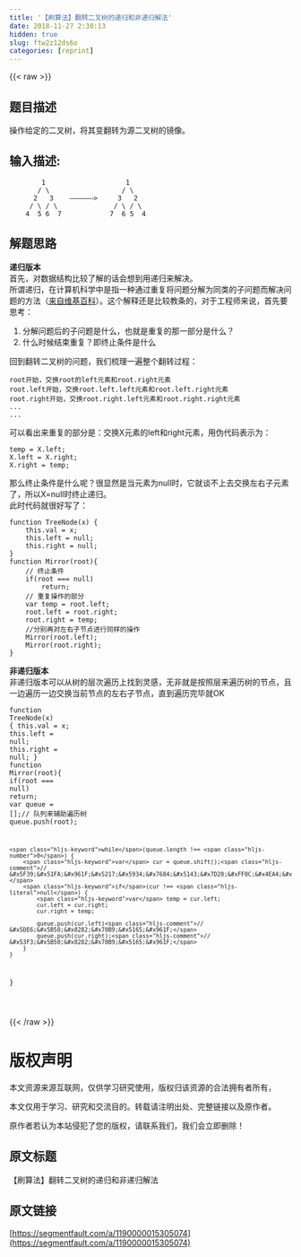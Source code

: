 ```yaml
---
title: '【刷算法】翻转二叉树的递归和非递归解法' 
date: 2018-11-27 2:30:13
hidden: true
slug: ftw2z12ds6o
categories: [reprint]
---
```


{{< raw >}}
<h2 id="articleHeader0">&#x9898;&#x76EE;&#x63CF;&#x8FF0;</h2><p>&#x64CD;&#x4F5C;&#x7ED9;&#x5B9A;&#x7684;&#x4E8C;&#x53C9;&#x6811;&#xFF0C;&#x5C06;&#x5176;&#x53D8;&#x7FFB;&#x8F6C;&#x4E3A;&#x6E90;&#x4E8C;&#x53C9;&#x6811;&#x7684;&#x955C;&#x50CF;&#x3002;</p><h2 id="articleHeader1">&#x8F93;&#x5165;&#x63CF;&#x8FF0;:</h2><div class="widget-codetool" style="display:none"><div class="widget-codetool--inner"><span class="selectCode code-tool" data-toggle="tooltip" data-placement="top" title="" data-original-title="&#x5168;&#x9009;"></span> <span type="button" class="copyCode code-tool" data-toggle="tooltip" data-placement="top" data-clipboard-text="        1                    1
       / \                  / \
      2   3    &#x2014;&#x2014;&#x2014;&#x2014;&#x2014;&#x2014;&gt;     3   2
     / \ / \              / \ / \
    4  5 6  7            7  6 5  4
" title="" data-original-title="&#x590D;&#x5236;"></span> <span type="button" class="saveToNote code-tool" data-toggle="tooltip" data-placement="top" title="" data-original-title="&#x653E;&#x8FDB;&#x7B14;&#x8BB0;"></span></div></div><pre class="hljs lsl"><code>        <span class="hljs-number">1</span>                    <span class="hljs-number">1</span>
       / \                  / \
      <span class="hljs-number">2</span>   <span class="hljs-number">3</span>    &#x2014;&#x2014;&#x2014;&#x2014;&#x2014;&#x2014;&gt;     <span class="hljs-number">3</span>   <span class="hljs-number">2</span>
     / \ / \              / \ / \
    <span class="hljs-number">4</span>  <span class="hljs-number">5</span> <span class="hljs-number">6</span>  <span class="hljs-number">7</span>            <span class="hljs-number">7</span>  <span class="hljs-number">6</span> <span class="hljs-number">5</span>  <span class="hljs-number">4</span>
</code></pre><h2 id="articleHeader2">&#x89E3;&#x9898;&#x601D;&#x8DEF;</h2><p><strong>&#x9012;&#x5F52;&#x7248;&#x672C;</strong><br>&#x9996;&#x5148;&#xFF0C;&#x5BF9;&#x6570;&#x636E;&#x7ED3;&#x6784;&#x6BD4;&#x8F83;&#x4E86;&#x89E3;&#x7684;&#x8BDD;&#x4F1A;&#x60F3;&#x5230;&#x7528;&#x9012;&#x5F52;&#x6765;&#x89E3;&#x51B3;&#x3002;<br>&#x6240;&#x8C13;&#x9012;&#x5F52;&#xFF0C;&#x5728;&#x8BA1;&#x7B97;&#x673A;&#x79D1;&#x5B66;&#x4E2D;&#x662F;&#x6307;&#x4E00;&#x79CD;&#x901A;&#x8FC7;&#x91CD;&#x590D;&#x5C06;&#x95EE;&#x9898;&#x5206;&#x89E3;&#x4E3A;&#x540C;&#x7C7B;&#x7684;&#x5B50;&#x95EE;&#x9898;&#x800C;&#x89E3;&#x51B3;&#x95EE;&#x9898;&#x7684;&#x65B9;&#x6CD5;&#xFF08;<a href="https://zh.wikipedia.org/wiki/%E9%80%92%E5%BD%92_%28%E8%AE%A1%E7%AE%97%E6%9C%BA%E7%A7%91%E5%AD%A6%29" rel="nofollow noreferrer" target="_blank">&#x6765;&#x81EA;&#x7EF4;&#x57FA;&#x767E;&#x79D1;</a>&#xFF09;&#x3002;&#x8FD9;&#x4E2A;&#x89E3;&#x91CA;&#x8FD8;&#x662F;&#x6BD4;&#x8F83;&#x6559;&#x6761;&#x7684;&#xFF0C;&#x5BF9;&#x4E8E;&#x5DE5;&#x7A0B;&#x5E08;&#x6765;&#x8BF4;&#xFF0C;&#x9996;&#x5148;&#x8981;&#x601D;&#x8003;&#xFF1A;</p><ol><li>&#x5206;&#x89E3;&#x95EE;&#x9898;&#x540E;&#x7684;&#x5B50;&#x95EE;&#x9898;&#x662F;&#x4EC0;&#x4E48;&#xFF0C;&#x4E5F;&#x5C31;&#x662F;&#x91CD;&#x590D;&#x7684;&#x90A3;&#x4E00;&#x90E8;&#x5206;&#x662F;&#x4EC0;&#x4E48;&#xFF1F;</li><li>&#x4EC0;&#x4E48;&#x65F6;&#x5019;&#x7ED3;&#x675F;&#x91CD;&#x590D;&#xFF1F;&#x5373;&#x7EC8;&#x6B62;&#x6761;&#x4EF6;&#x662F;&#x4EC0;&#x4E48;</li></ol><p>&#x56DE;&#x5230;&#x7FFB;&#x8F6C;&#x4E8C;&#x53C9;&#x6811;&#x7684;&#x95EE;&#x9898;&#xFF0C;&#x6211;&#x4EEC;&#x68B3;&#x7406;&#x4E00;&#x904D;&#x6574;&#x4E2A;&#x7FFB;&#x8F6C;&#x8FC7;&#x7A0B;&#xFF1A;</p><div class="widget-codetool" style="display:none"><div class="widget-codetool--inner"><span class="selectCode code-tool" data-toggle="tooltip" data-placement="top" title="" data-original-title="&#x5168;&#x9009;"></span> <span type="button" class="copyCode code-tool" data-toggle="tooltip" data-placement="top" data-clipboard-text="root&#x5F00;&#x59CB;&#xFF0C;&#x4EA4;&#x6362;root&#x7684;left&#x5143;&#x7D20;&#x548C;root.right&#x5143;&#x7D20;
root.left&#x5F00;&#x59CB;&#xFF0C;&#x4EA4;&#x6362;root.left.left&#x5143;&#x7D20;&#x548C;root.left.right&#x5143;&#x7D20;
root.right&#x5F00;&#x59CB;&#xFF0C;&#x4EA4;&#x6362;root.right.left&#x5143;&#x7D20;&#x548C;root.right.right&#x5143;&#x7D20;
...
..." title="" data-original-title="&#x590D;&#x5236;"></span> <span type="button" class="saveToNote code-tool" data-toggle="tooltip" data-placement="top" title="" data-original-title="&#x653E;&#x8FDB;&#x7B14;&#x8BB0;"></span></div></div><pre class="hljs coq"><code>root&#x5F00;&#x59CB;&#xFF0C;&#x4EA4;&#x6362;root&#x7684;<span class="hljs-built_in">left</span>&#x5143;&#x7D20;&#x548C;root.<span class="hljs-built_in">right</span>&#x5143;&#x7D20;
root.<span class="hljs-built_in">left</span>&#x5F00;&#x59CB;&#xFF0C;&#x4EA4;&#x6362;root.<span class="hljs-built_in">left</span>.<span class="hljs-built_in">left</span>&#x5143;&#x7D20;&#x548C;root.<span class="hljs-built_in">left</span>.<span class="hljs-built_in">right</span>&#x5143;&#x7D20;
root.<span class="hljs-built_in">right</span>&#x5F00;&#x59CB;&#xFF0C;&#x4EA4;&#x6362;root.<span class="hljs-built_in">right</span>.<span class="hljs-built_in">left</span>&#x5143;&#x7D20;&#x548C;root.<span class="hljs-built_in">right</span>.<span class="hljs-built_in">right</span>&#x5143;&#x7D20;
...
...</code></pre><p>&#x53EF;&#x4EE5;&#x770B;&#x51FA;&#x6765;&#x91CD;&#x590D;&#x7684;&#x90E8;&#x5206;&#x662F;&#xFF1A;&#x4EA4;&#x6362;X&#x5143;&#x7D20;&#x7684;left&#x548C;right&#x5143;&#x7D20;&#xFF0C;&#x7528;&#x4F2A;&#x4EE3;&#x7801;&#x8868;&#x793A;&#x4E3A;&#xFF1A;</p><div class="widget-codetool" style="display:none"><div class="widget-codetool--inner"><span class="selectCode code-tool" data-toggle="tooltip" data-placement="top" title="" data-original-title="&#x5168;&#x9009;"></span> <span type="button" class="copyCode code-tool" data-toggle="tooltip" data-placement="top" data-clipboard-text="temp = X.left;
X.left = X.right;
X.right = temp;" title="" data-original-title="&#x590D;&#x5236;"></span> <span type="button" class="saveToNote code-tool" data-toggle="tooltip" data-placement="top" title="" data-original-title="&#x653E;&#x8FDB;&#x7B14;&#x8BB0;"></span></div></div><pre class="hljs abnf"><code><span class="hljs-attribute">temp</span> = X.left<span class="hljs-comment">;</span>
X.left = X.right<span class="hljs-comment">;</span>
X.right = temp<span class="hljs-comment">;</span></code></pre><p>&#x90A3;&#x4E48;&#x7EC8;&#x6B62;&#x6761;&#x4EF6;&#x662F;&#x4EC0;&#x4E48;&#x5462;&#xFF1F;&#x5F88;&#x663E;&#x7136;&#x662F;&#x5F53;&#x5143;&#x7D20;&#x4E3A;null&#x65F6;&#xFF0C;&#x5B83;&#x5C31;&#x8C08;&#x4E0D;&#x4E0A;&#x53BB;&#x4EA4;&#x6362;&#x5DE6;&#x53F3;&#x5B50;&#x5143;&#x7D20;&#x4E86;&#xFF0C;&#x6240;&#x4EE5;X=null&#x65F6;&#x7EC8;&#x6B62;&#x9012;&#x5F52;&#x3002;<br>&#x6B64;&#x65F6;&#x4EE3;&#x7801;&#x5C31;&#x5F88;&#x597D;&#x5199;&#x4E86;&#xFF1A;</p><div class="widget-codetool" style="display:none"><div class="widget-codetool--inner"><span class="selectCode code-tool" data-toggle="tooltip" data-placement="top" title="" data-original-title="&#x5168;&#x9009;"></span> <span type="button" class="copyCode code-tool" data-toggle="tooltip" data-placement="top" data-clipboard-text="function TreeNode(x) {
    this.val = x;
    this.left = null;
    this.right = null;
} 
function Mirror(root){
    // &#x7EC8;&#x6B62;&#x6761;&#x4EF6;
    if(root === null)
        return;
    // &#x91CD;&#x590D;&#x64CD;&#x4F5C;&#x7684;&#x90E8;&#x5206;
    var temp = root.left;
    root.left = root.right;
    root.right = temp;
    //&#x5206;&#x522B;&#x518D;&#x5BF9;&#x5DE6;&#x53F3;&#x5B50;&#x8282;&#x70B9;&#x8FDB;&#x884C;&#x540C;&#x6837;&#x7684;&#x64CD;&#x4F5C;
    Mirror(root.left);
    Mirror(root.right);
}
" title="" data-original-title="&#x590D;&#x5236;"></span> <span type="button" class="saveToNote code-tool" data-toggle="tooltip" data-placement="top" title="" data-original-title="&#x653E;&#x8FDB;&#x7B14;&#x8BB0;"></span></div></div><pre class="hljs actionscript"><code><span class="hljs-function"><span class="hljs-keyword">function</span> <span class="hljs-title">TreeNode</span><span class="hljs-params">(x)</span> </span>{
    <span class="hljs-keyword">this</span>.val = x;
    <span class="hljs-keyword">this</span>.left = <span class="hljs-literal">null</span>;
    <span class="hljs-keyword">this</span>.right = <span class="hljs-literal">null</span>;
} 
<span class="hljs-function"><span class="hljs-keyword">function</span> <span class="hljs-title">Mirror</span><span class="hljs-params">(root)</span></span>{
    <span class="hljs-comment">// &#x7EC8;&#x6B62;&#x6761;&#x4EF6;</span>
    <span class="hljs-keyword">if</span>(root === <span class="hljs-literal">null</span>)
        <span class="hljs-keyword">return</span>;
    <span class="hljs-comment">// &#x91CD;&#x590D;&#x64CD;&#x4F5C;&#x7684;&#x90E8;&#x5206;</span>
    <span class="hljs-keyword">var</span> temp = root.left;
    root.left = root.right;
    root.right = temp;
    <span class="hljs-comment">//&#x5206;&#x522B;&#x518D;&#x5BF9;&#x5DE6;&#x53F3;&#x5B50;&#x8282;&#x70B9;&#x8FDB;&#x884C;&#x540C;&#x6837;&#x7684;&#x64CD;&#x4F5C;</span>
    Mirror(root.left);
    Mirror(root.right);
}
</code></pre><p><strong>&#x975E;&#x9012;&#x5F52;&#x7248;&#x672C;</strong><br>&#x975E;&#x9012;&#x5F52;&#x7248;&#x672C;&#x53EF;&#x4EE5;&#x4ECE;&#x6811;&#x7684;&#x5C42;&#x6B21;&#x904D;&#x5386;&#x4E0A;&#x627E;&#x5230;&#x7075;&#x611F;&#xFF0C;&#x65E0;&#x975E;&#x5C31;&#x662F;&#x6309;&#x7167;&#x5C42;&#x6765;&#x904D;&#x5386;&#x6811;&#x7684;&#x8282;&#x70B9;&#xFF0C;&#x4E14;&#x4E00;&#x8FB9;&#x904D;&#x5386;&#x4E00;&#x8FB9;&#x4EA4;&#x6362;&#x5F53;&#x524D;&#x8282;&#x70B9;&#x7684;&#x5DE6;&#x53F3;&#x5B50;&#x8282;&#x70B9;&#xFF0C;&#x76F4;&#x5230;&#x904D;&#x5386;&#x5B8C;&#x6BD5;&#x5C31;OK</p><div class="widget-codetool" style="display:none"><div class="widget-codetool--inner"><span class="selectCode code-tool" data-toggle="tooltip" data-placement="top" title="" data-original-title="&#x5168;&#x9009;"></span> <span type="button" class="copyCode code-tool" data-toggle="tooltip" data-placement="top" data-clipboard-text="function TreeNode(x) {
    this.val = x;
    this.left = null;
    this.right = null;
} 
function Mirror(root){
    if(root === null)
        return;
    var queue = [];// &#x961F;&#x5217;&#x6765;&#x8F85;&#x52A9;&#x904D;&#x5386;&#x6811;
    queue.push(root);

    while(queue.length !== 0) {
        var cur = queue.shift();// &#x5F39;&#x51FA;&#x961F;&#x5217;&#x5934;&#x7684;&#x5143;&#x7D20;&#xFF0C;&#x4EA4;&#x6362;&#x5B83;&#x7684;&#x5DE6;&#x53F3;&#x5B50;&#x8282;&#x70B9;
        if(cur !== null) {
            var temp = cur.left;
            cur.left = cur.right;
            cur.right = temp;
        
            queue.push(cur.left)// &#x5DE6;&#x5B50;&#x8282;&#x70B9;&#x5165;&#x961F;
            queue.push(cur.right);// &#x53F3;&#x5B50;&#x8282;&#x70B9;&#x5165;&#x961F;
        }  
    }    
}



" title="" data-original-title="&#x590D;&#x5236;"></span> <span type="button" class="saveToNote code-tool" data-toggle="tooltip" data-placement="top" title="" data-original-title="&#x653E;&#x8FDB;&#x7B14;&#x8BB0;"></span></div></div><pre class="hljs actionscript"><code><span class="hljs-function"><span class="hljs-keyword">function</span> <span class="hljs-title">TreeNode</span><span class="hljs-params">(x)</span> </span>{
    <span class="hljs-keyword">this</span>.val = x;
    <span class="hljs-keyword">this</span>.left = <span class="hljs-literal">null</span>;
    <span class="hljs-keyword">this</span>.right = <span class="hljs-literal">null</span>;
} 
<span class="hljs-function"><span class="hljs-keyword">function</span> <span class="hljs-title">Mirror</span><span class="hljs-params">(root)</span></span>{
    <span class="hljs-keyword">if</span>(root === <span class="hljs-literal">null</span>)
        <span class="hljs-keyword">return</span>;
    <span class="hljs-keyword">var</span> queue = [];<span class="hljs-comment">// &#x961F;&#x5217;&#x6765;&#x8F85;&#x52A9;&#x904D;&#x5386;&#x6811;</span>
    queue.push(root);

    <span class="hljs-keyword">while</span>(queue.length !== <span class="hljs-number">0</span>) {
        <span class="hljs-keyword">var</span> cur = queue.shift();<span class="hljs-comment">// &#x5F39;&#x51FA;&#x961F;&#x5217;&#x5934;&#x7684;&#x5143;&#x7D20;&#xFF0C;&#x4EA4;&#x6362;&#x5B83;&#x7684;&#x5DE6;&#x53F3;&#x5B50;&#x8282;&#x70B9;</span>
        <span class="hljs-keyword">if</span>(cur !== <span class="hljs-literal">null</span>) {
            <span class="hljs-keyword">var</span> temp = cur.left;
            cur.left = cur.right;
            cur.right = temp;
        
            queue.push(cur.left)<span class="hljs-comment">// &#x5DE6;&#x5B50;&#x8282;&#x70B9;&#x5165;&#x961F;</span>
            queue.push(cur.right);<span class="hljs-comment">// &#x53F3;&#x5B50;&#x8282;&#x70B9;&#x5165;&#x961F;</span>
        }  
    }    
}



</code></pre>
{{< /raw >}}

# 版权声明
本文资源来源互联网，仅供学习研究使用，版权归该资源的合法拥有者所有，

本文仅用于学习、研究和交流目的。转载请注明出处、完整链接以及原作者。

原作者若认为本站侵犯了您的版权，请联系我们，我们会立即删除！

## 原文标题
【刷算法】翻转二叉树的递归和非递归解法

## 原文链接
[https://segmentfault.com/a/1190000015305074](https://segmentfault.com/a/1190000015305074)

